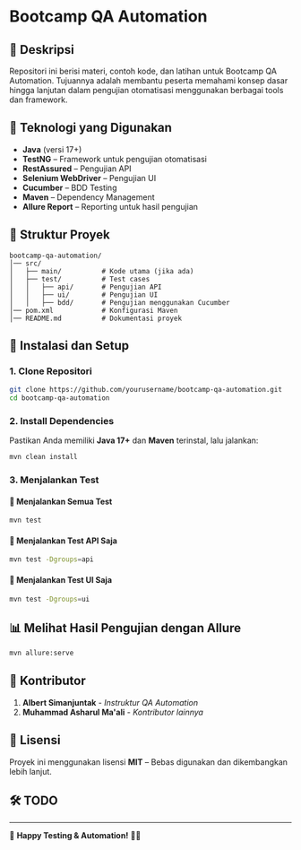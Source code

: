# Bootcamp QA Automation

## 📌 Deskripsi
Repositori ini berisi materi, contoh kode, dan latihan untuk Bootcamp QA Automation. Tujuannya adalah membantu peserta memahami konsep dasar hingga lanjutan dalam pengujian otomatisasi menggunakan berbagai tools dan framework.

## 🚀 Teknologi yang Digunakan
- **Java** (versi 17+)
- **TestNG** – Framework untuk pengujian otomatisasi
- **RestAssured** – Pengujian API
- **Selenium WebDriver** – Pengujian UI
- **Cucumber** – BDD Testing
- **Maven** – Dependency Management
- **Allure Report** – Reporting untuk hasil pengujian

## 📂 Struktur Proyek
```
bootcamp-qa-automation/
│── src/
│   ├── main/          # Kode utama (jika ada)
│   ├── test/          # Test cases
│   │   ├── api/       # Pengujian API
│   │   ├── ui/        # Pengujian UI
│   │   ├── bdd/       # Pengujian menggunakan Cucumber
│── pom.xml            # Konfigurasi Maven
│── README.md          # Dokumentasi proyek
```

## 📖 Instalasi dan Setup
### 1. Clone Repositori
```sh
git clone https://github.com/yourusername/bootcamp-qa-automation.git
cd bootcamp-qa-automation
```

### 2. Install Dependencies
Pastikan Anda memiliki **Java 17+** dan **Maven** terinstal, lalu jalankan:
```sh
mvn clean install
```

### 3. Menjalankan Test
#### 🔹 Menjalankan Semua Test
```sh
mvn test
```
#### 🔹 Menjalankan Test API Saja
```sh
mvn test -Dgroups=api
```
#### 🔹 Menjalankan Test UI Saja
```sh
mvn test -Dgroups=ui
```

## 📊 Melihat Hasil Pengujian dengan Allure
```sh
mvn allure:serve
```

## 👥 Kontributor
1. **Albert Simanjuntak** - *Instruktur QA Automation*
2. **Muhammad Asharul Ma'ali** - *Kontributor lainnya*

## 📜 Lisensi
Proyek ini menggunakan lisensi **MIT** – Bebas digunakan dan dikembangkan lebih lanjut.

## 🛠️ TODO


---
🎯 **Happy Testing & Automation!** 🤖✅

